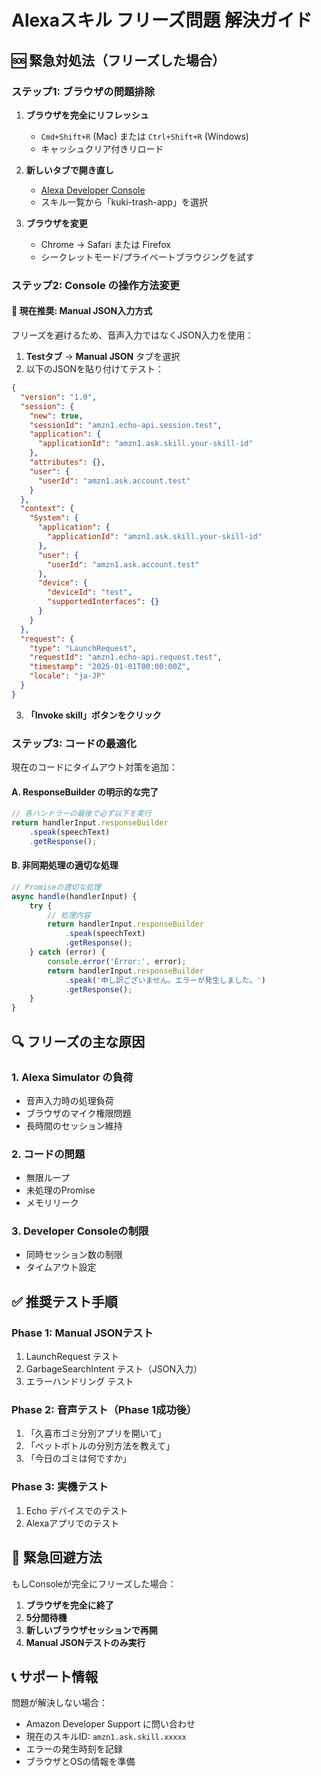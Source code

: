 # Alexaスキル フリーズ問題 解決ガイド

## 🆘 緊急対処法（フリーズした場合）

### ステップ1: ブラウザの問題排除
1. **ブラウザを完全にリフレッシュ**
   - `Cmd+Shift+R` (Mac) または `Ctrl+Shift+R` (Windows)
   - キャッシュクリア付きリロード

2. **新しいタブで開き直し**
   - [Alexa Developer Console](https://developer.amazon.com/alexa/console/ask)
   - スキル一覧から「kuki-trash-app」を選択

3. **ブラウザを変更**
   - Chrome → Safari または Firefox
   - シークレットモード/プライベートブラウジングを試す

### ステップ2: Console の操作方法変更

#### 🎯 現在推奨: Manual JSON入力方式
フリーズを避けるため、音声入力ではなくJSON入力を使用：

1. **Testタブ** → **Manual JSON** タブを選択
2. 以下のJSONを貼り付けてテスト：

```json
{
  "version": "1.0",
  "session": {
    "new": true,
    "sessionId": "amzn1.echo-api.session.test",
    "application": {
      "applicationId": "amzn1.ask.skill.your-skill-id"
    },
    "attributes": {},
    "user": {
      "userId": "amzn1.ask.account.test"
    }
  },
  "context": {
    "System": {
      "application": {
        "applicationId": "amzn1.ask.skill.your-skill-id"
      },
      "user": {
        "userId": "amzn1.ask.account.test"
      },
      "device": {
        "deviceId": "test",
        "supportedInterfaces": {}
      }
    }
  },
  "request": {
    "type": "LaunchRequest",
    "requestId": "amzn1.echo-api.request.test",
    "timestamp": "2025-01-01T00:00:00Z",
    "locale": "ja-JP"
  }
}
```

3. **「Invoke skill」ボタンをクリック**

### ステップ3: コードの最適化

現在のコードにタイムアウト対策を追加：

#### A. ResponseBuilder の明示的な完了
```javascript
// 各ハンドラーの最後で必ず以下を実行
return handlerInput.responseBuilder
    .speak(speechText)
    .getResponse();
```

#### B. 非同期処理の適切な処理
```javascript
// Promiseの適切な処理
async handle(handlerInput) {
    try {
        // 処理内容
        return handlerInput.responseBuilder
            .speak(speechText)
            .getResponse();
    } catch (error) {
        console.error('Error:', error);
        return handlerInput.responseBuilder
            .speak('申し訳ございません。エラーが発生しました。')
            .getResponse();
    }
}
```

## 🔍 フリーズの主な原因

### 1. Alexa Simulator の負荷
- 音声入力時の処理負荷
- ブラウザのマイク権限問題
- 長時間のセッション維持

### 2. コードの問題
- 無限ループ
- 未処理のPromise
- メモリリーク

### 3. Developer Consoleの制限
- 同時セッション数の制限
- タイムアウト設定

## ✅ 推奨テスト手順

### Phase 1: Manual JSONテスト
1. LaunchRequest テスト
2. GarbageSearchIntent テスト（JSON入力）
3. エラーハンドリング テスト

### Phase 2: 音声テスト（Phase 1成功後）
1. 「久喜市ゴミ分別アプリを開いて」
2. 「ペットボトルの分別方法を教えて」
3. 「今日のゴミは何ですか」

### Phase 3: 実機テスト
1. Echo デバイスでのテスト
2. Alexaアプリでのテスト

## 🚨 緊急回避方法

もしConsoleが完全にフリーズした場合：

1. **ブラウザを完全に終了**
2. **5分間待機**
3. **新しいブラウザセッションで再開**
4. **Manual JSONテストのみ実行**

## 📞 サポート情報

問題が解決しない場合：
- Amazon Developer Support に問い合わせ
- 現在のスキルID: `amzn1.ask.skill.xxxxx`
- エラーの発生時刻を記録
- ブラウザとOSの情報を準備
